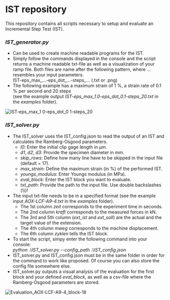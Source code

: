 # IST repository
This repository contains all scripts necessary to setup and evaluate an Incremental Step Test (IST). 

### *IST_generator.py*
* Can be used to create machine readable programs for the IST.
* Simply follow the commands displayed in the console and the script returns a machine readable txt-file as well as a visualization of your ramp file. Both files are name after the following pattern, where ... resembles your input parameters. \
  IST-eps_max_...-eps_dot_...-steps_... (.txt or .png)
* The following example has a maximum strain of 1 %, a strain rate of 0.1 % per second and 20 steps \
  (see the example output *IST-eps_max_1.0-eps_dot_0.1-steps_20.txt* in the *examples* folder).

![IST-eps_max_1 0-eps_dot_0 1-steps_20](https://github.com/user-attachments/assets/3073e8c8-895d-45d3-a515-7b6cabbe6e9b)

### *IST_solver.py*
* The IST_solver uses the IST_config.json to read the output of an IST and calculates the Ramberg-Osgood parameters. 
  * *l0*: Enter the initial clip gage length in µm.
  * *d1*, *d2*, *d3*: Provide the specimen diameter in mm.
  * *skip_rows*: Define how many line have to be skipped in the input file (default = 17).
  * *max_strain*: Define the maximum strain (in %) of the performed IST.
  * *youngs_modulus*: Enter Youngs modulus (in MPa).
  * *eval_block*: Enter the IST block you want to evaluate.
  * *txt_path*: Provide the path to the input file. Use double backslashes (\\\\)!
* The input txt-file needs to be in a specified format (see the example input *AOX-LCF-A9-4.txt* in the *examples* folder).
  * The 1st column *zeit* corresponds to the experiment time in seconds.
  * The 2nd column *kraft* corresponds to the measured forces in kN.
  * The 3rd and 5th column (*ext_ist*  and *ext_soll*) are the actual and the target value of the extension.
  * The 4th column *mweg* corresponds to the machine displacement.
  * The 6th column *zyklen* tells the IST block.  
* To start the script, simpy enter the following command into your console: \
  *python .\IST_solver.py --config_path .\IST_config.json* 
* IST_solver.py and IST_config.json must be in the same folder in order for the command to work like proposed. Of course you can also store the config file somewhere else.
* IST_solver.py outputs a visual analysis of the evaluation for the first block and your defined *eval_block*, as well as a csv-file where the Ramberg-Osgood parameters are stored.

![Evaluation_AOX-LCF-A9-4_block-18](https://github.com/user-attachments/assets/f0c825f2-ba3c-401d-acc1-339c42147762)

